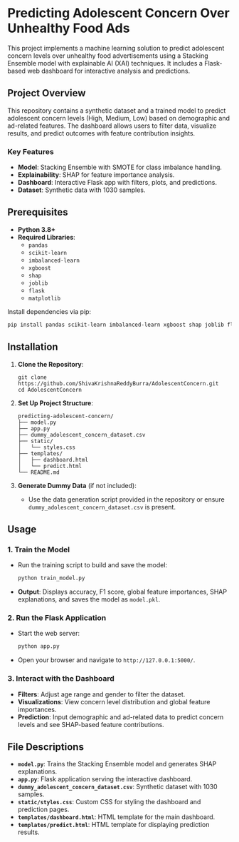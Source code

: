 # Predicting Adolescent Concern Over Unhealthy Food Ads

This project implements a machine learning solution to predict adolescent concern levels over unhealthy food advertisements using a Stacking Ensemble model with explainable AI (XAI) techniques. It includes a Flask-based web dashboard for interactive analysis and predictions.


## Project Overview

This repository contains a synthetic dataset and a trained model to predict adolescent concern levels (High, Medium, Low) based on demographic and ad-related features. The dashboard allows users to filter data, visualize results, and predict outcomes with feature contribution insights.

### Key Features
- **Model**: Stacking Ensemble with SMOTE for class imbalance handling.
- **Explainability**: SHAP for feature importance analysis.
- **Dashboard**: Interactive Flask app with filters, plots, and predictions.
- **Dataset**: Synthetic data with 1030 samples.

## Prerequisites

- **Python 3.8+**
- **Required Libraries**:
  - `pandas`
  - `scikit-learn`
  - `imbalanced-learn`
  - `xgboost`
  - `shap`
  - `joblib`
  - `flask`
  - `matplotlib`

Install dependencies via pip:
```bash
pip install pandas scikit-learn imbalanced-learn xgboost shap joblib flask matplotlib
```

## Installation

1. **Clone the Repository**:
   ```bash:disable-run
   git clone https://github.com/ShivaKrishnaReddyBurra/AdolescentConcern.git
   cd AdolescentConcern
   ```

2. **Set Up Project Structure**:
   ```
   predicting-adolescent-concern/
   ├── model.py
   ├── app.py
   ├── dummy_adolescent_concern_dataset.csv
   ├── static/
   │   └── styles.css
   ├── templates/
   │   ├── dashboard.html
   │   └── predict.html
   └── README.md
   ```

3. **Generate Dummy Data** (if not included):
   - Use the data generation script provided in the repository or ensure `dummy_adolescent_concern_dataset.csv` is present.

## Usage

### 1. Train the Model
- Run the training script to build and save the model:
  ```bash
  python train_model.py
  ```
- **Output**: Displays accuracy, F1 score, global feature importances, SHAP explanations, and saves the model as `model.pkl`.

### 2. Run the Flask Application
- Start the web server:
  ```bash
  python app.py
  ```
- Open your browser and navigate to `http://127.0.0.1:5000/`.

### 3. Interact with the Dashboard
- **Filters**: Adjust age range and gender to filter the dataset.
- **Visualizations**: View concern level distribution and global feature importances.
- **Prediction**: Input demographic and ad-related data to predict concern levels and see SHAP-based feature contributions.

## File Descriptions

- **`model.py`**: Trains the Stacking Ensemble model and generates SHAP explanations.
- **`app.py`**: Flask application serving the interactive dashboard.
- **`dummy_adolescent_concern_dataset.csv`**: Synthetic dataset with 1030 samples.
- **`static/styles.css`**: Custom CSS for styling the dashboard and prediction pages.
- **`templates/dashboard.html`**: HTML template for the main dashboard.
- **`templates/predict.html`**: HTML template for displaying prediction results.
